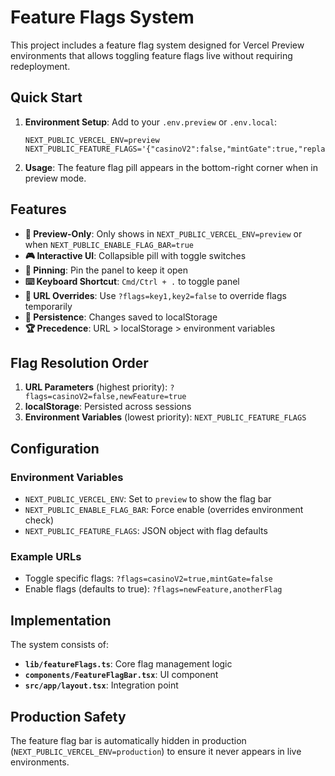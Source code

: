 # Feature Flags System

This project includes a feature flag system designed for Vercel Preview environments that allows toggling feature flags live without requiring redeployment.

## Quick Start

1. **Environment Setup**: Add to your `.env.preview` or `.env.local`:
   ```
   NEXT_PUBLIC_VERCEL_ENV=preview
   NEXT_PUBLIC_FEATURE_FLAGS='{"casinoV2":false,"mintGate":true,"replayTerminal":true}'
   ```

2. **Usage**: The feature flag pill appears in the bottom-right corner when in preview mode.

## Features

- **🎯 Preview-Only**: Only shows in `NEXT_PUBLIC_VERCEL_ENV=preview` or when `NEXT_PUBLIC_ENABLE_FLAG_BAR=true`
- **🎮 Interactive UI**: Collapsible pill with toggle switches
- **📌 Pinning**: Pin the panel to keep it open
- **⌨️ Keyboard Shortcut**: `Cmd/Ctrl + .` to toggle panel
- **🔗 URL Overrides**: Use `?flags=key1,key2=false` to override flags temporarily
- **💾 Persistence**: Changes saved to localStorage
- **🏆 Precedence**: URL > localStorage > environment variables

## Flag Resolution Order

1. **URL Parameters** (highest priority): `?flags=casinoV2=false,newFeature=true`
2. **localStorage**: Persisted across sessions
3. **Environment Variables** (lowest priority): `NEXT_PUBLIC_FEATURE_FLAGS`

## Configuration

### Environment Variables

- `NEXT_PUBLIC_VERCEL_ENV`: Set to `preview` to show the flag bar
- `NEXT_PUBLIC_ENABLE_FLAG_BAR`: Force enable (overrides environment check)
- `NEXT_PUBLIC_FEATURE_FLAGS`: JSON object with flag defaults

### Example URLs

- Toggle specific flags: `?flags=casinoV2=true,mintGate=false`
- Enable flags (defaults to true): `?flags=newFeature,anotherFlag`

## Implementation

The system consists of:

- **`lib/featureFlags.ts`**: Core flag management logic
- **`components/FeatureFlagBar.tsx`**: UI component
- **`src/app/layout.tsx`**: Integration point

## Production Safety

The feature flag bar is automatically hidden in production (`NEXT_PUBLIC_VERCEL_ENV=production`) to ensure it never appears in live environments.